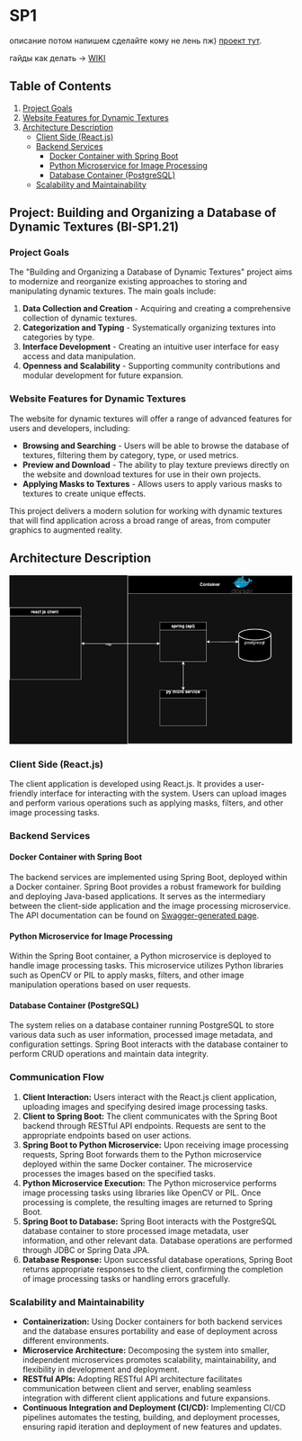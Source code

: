 # SP1

описание потом напишем сделайте кому не лень пж) [проект тут](https://sos.fit.cvut.cz/login/?next=/courses/bi-sp121/teams/be27196b-e5da-40e7-8028-c593ee6493d9/).

гайды как делать -> [WIKI](https://gitlab.fit.cvut.cz/stojkiva/sp1/-/wikis/Home)

## Table of Contents

1. [Project Goals](#project-goals)
2. [Website Features for Dynamic Textures](#website-features-for-dynamic-textures)
3. [Architecture Description](#architecture-description)
    - [Client Side (React.js)](#client-side-reactjs)
    - [Backend Services](#backend-services)
        - [Docker Container with Spring Boot](#docker-container-with-spring-boot)
        - [Python Microservice for Image Processing](#python-microservice-for-image-processing)
        - [Database Container (PostgreSQL)](#database-container-postgresql)
    - [Scalability and Maintainability](#scalability-and-maintainability)

## Project: Building and Organizing a Database of Dynamic Textures (BI-SP1.21)

### Project Goals
The "Building and Organizing a Database of Dynamic Textures" project aims to modernize and reorganize existing approaches to storing and manipulating dynamic textures. The main goals include:

1. **Data Collection and Creation** - Acquiring and creating a comprehensive collection of dynamic textures.
2. **Categorization and Typing** - Systematically organizing textures into categories by type.
3. **Interface Development** - Creating an intuitive user interface for easy access and data manipulation.
4. **Openness and Scalability** - Supporting community contributions and modular development for future expansion.

### Website Features for Dynamic Textures

The website for dynamic textures will offer a range of advanced features for users and developers, including:

- **Browsing and Searching** - Users will be able to browse the database of textures, filtering them by category, type, or used metrics.
- **Preview and Download** - The ability to play texture previews directly on the website and download textures for use in their own projects.
- **Applying Masks to Textures** - Allows users to apply various masks to textures to create unique effects.

This project delivers a modern solution for working with dynamic textures that will find application across a broad range of areas, from computer graphics to augmented reality.

## Architecture Description

![architecture](media/architecture.png)


### Client Side (React.js)

The client application is developed using React.js. It provides a user-friendly interface for interacting with the system. Users can upload images and perform various operations such as applying masks, filters, and other image processing tasks.

### Backend Services

#### Docker Container with Spring Boot

The backend services are implemented using Spring Boot, deployed within a Docker container. Spring Boot provides a robust framework for building and deploying Java-based applications. It serves as the intermediary between the client-side application and the image processing microservice. The API documentation can be found on [Swagger-generated page](http://localhost:8080/api/swagger-ui/index.html). 

#### Python Microservice for Image Processing

Within the Spring Boot container, a Python microservice is deployed to handle image processing tasks. This microservice utilizes Python libraries such as OpenCV or PIL to apply masks, filters, and other image manipulation operations based on user requests.

#### Database Container (PostgreSQL)

The system relies on a database container running PostgreSQL to store various data such as user information, processed image metadata, and configuration settings. Spring Boot interacts with the database container to perform CRUD operations and maintain data integrity.

### Communication Flow

1. **Client Interaction:** Users interact with the React.js client application, uploading images and specifying desired image processing tasks.
2. **Client to Spring Boot:** The client communicates with the Spring Boot backend through RESTful API endpoints. Requests are sent to the appropriate endpoints based on user actions.
3. **Spring Boot to Python Microservice:** Upon receiving image processing requests, Spring Boot forwards them to the Python microservice deployed within the same Docker container. The microservice processes the images based on the specified tasks.
4. **Python Microservice Execution:** The Python microservice performs image processing tasks using libraries like OpenCV or PIL. Once processing is complete, the resulting images are returned to Spring Boot.
5. **Spring Boot to Database:** Spring Boot interacts with the PostgreSQL database container to store processed image metadata, user information, and other relevant data. Database operations are performed through JDBC or Spring Data JPA.
6. **Database Response:** Upon successful database operations, Spring Boot returns appropriate responses to the client, confirming the completion of image processing tasks or handling errors gracefully.

### Scalability and Maintainability

- **Containerization:** Using Docker containers for both backend services and the database ensures portability and ease of deployment across different environments.
- **Microservice Architecture:** Decomposing the system into smaller, independent microservices promotes scalability, maintainability, and flexibility in development and deployment.
- **RESTful APIs:** Adopting RESTful API architecture facilitates communication between client and server, enabling seamless integration with different client applications and future expansions.
- **Continuous Integration and Deployment (CI/CD):** Implementing CI/CD pipelines automates the testing, building, and deployment processes, ensuring rapid iteration and deployment of new features and updates.
